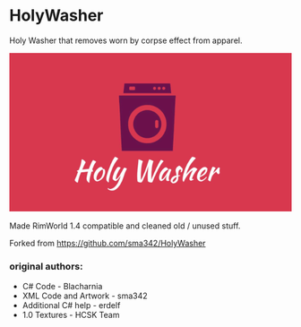 # HolyWasher

Holy Washer that removes worn by corpse effect from apparel.

![HolyWasher](About/preview.png)

Made RimWorld 1.4 compatible and cleaned old / unused stuff.

Forked from https://github.com/sma342/HolyWasher

### original authors:

- C# Code - Blacharnia
- XML Code and Artwork - sma342
- Additional C# help - erdelf
- 1.0 Textures - HCSK Team
